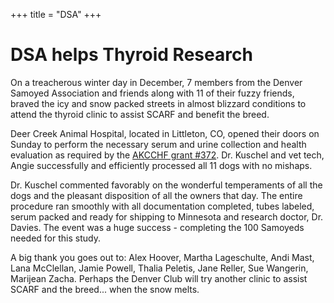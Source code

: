 +++
title = "DSA"
+++


# DSA helps Thyroid Research


On a treacherous winter day in December, 7 members from the Denver Samoyed Association and friends along with 11 of their fuzzy friends, braved the icy and snow packed streets in almost blizzard conditions to attend the thyroid clinic to assist SCARF and benefit the breed.

Deer Creek Animal Hospital, located in Littleton, CO, opened their doors on Sunday to perform the necessary serum and urine collection and health evaluation as required by the [AKCCHF grant #372](/research/current-research-studies/ackchf-grant-372). Dr. Kuschel and vet tech, Angie successfully and efficiently processed all 11 dogs with no mishaps.

Dr. Kuschel commented favorably on the wonderful temperaments of all the dogs and the pleasant disposition of all the owners that day. The entire procedure ran smoothly with all documentation completed, tubes labeled, serum packed and ready for shipping to Minnesota and research doctor, Dr. Davies. The event was a huge success - completing the 100 Samoyeds needed for this study.

A big thank you goes out to: Alex Hoover, Martha Lageschulte, Andi Mast, Lana McClellan, Jamie Powell, Thalia Peletis, Jane Reller, Sue Wangerin, Marijean Zacha. Perhaps the Denver Club will try another clinic to assist SCARF and the breed... when the snow melts.
